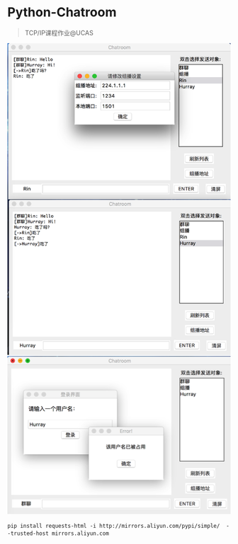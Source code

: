 # Python-Chatroom

> TCP/IP课程作业@UCAS

![](./img/Snip20170531_1.png)
![](./img/Snip20170531_4.png)


`pip install requests-html -i http://mirrors.aliyun.com/pypi/simple/  --trusted-host mirrors.aliyun.com`
